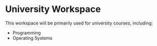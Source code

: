 # University Workspace

This workspace will be primarily used for university courses, including:

* Programming
* Operating Systems

